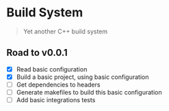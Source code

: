 # Build System
> Yet another C++ build system

## Road to v0.0.1
- [X] Read basic configuration
- [X] Build a basic project, using basic configuration
- [ ] Get dependencies to headers
- [ ] Generate makefiles to build this basic configuration
- [ ] Add basic integrations tests
